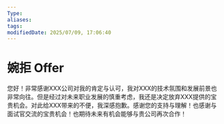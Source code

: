 ```yaml
---
Type:
aliases: 
tags: 
modifiedDate: 2025/07/09, 17:06:40
---
```


# 婉拒 Offer

您好！非常感谢XXX公司对我的肯定与认可，我对XXX的技术氛围和发展前景也非常向往。但是经过对未来职业发展的慎重考虑，我还是决定放弃XXX提供的宝贵机会。对此给XXX带来的不便，我深感抱歉。感谢您的支持与理解！也感谢与面试官交流的宝贵机会！也期待未来有机会能够与贵公司再次合作！
